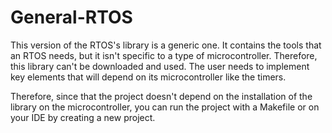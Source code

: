 # General-RTOS
This version of the RTOS's library is a generic one. It contains the tools that an RTOS needs, but it isn't specific to a type of microcontroller. Therefore, this library can't be downloaded and used. The user needs to implement key elements that will depend on its microcontroller like the timers.

Therefore, since that the project doesn't depend on the installation of the library on the microcontroller, you can run the project with a Makefile or on your IDE by creating a new project. 